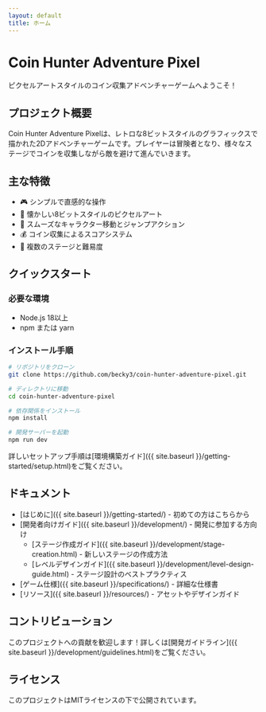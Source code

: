 ```yaml
---
layout: default
title: ホーム
---
```


# Coin Hunter Adventure Pixel

ピクセルアートスタイルのコイン収集アドベンチャーゲームへようこそ！

## プロジェクト概要

Coin Hunter Adventure Pixelは、レトロな8ビットスタイルのグラフィックスで描かれた2Dアドベンチャーゲームです。プレイヤーは冒険者となり、様々なステージでコインを収集しながら敵を避けて進んでいきます。

## 主な特徴

- 🎮 シンプルで直感的な操作
- 🎨 懐かしい8ビットスタイルのピクセルアート
- 🏃 スムーズなキャラクター移動とジャンプアクション
- 💰 コイン収集によるスコアシステム
- 🌟 複数のステージと難易度

## クイックスタート

### 必要な環境

- Node.js 18以上
- npm または yarn

### インストール手順

```bash
# リポジトリをクローン
git clone https://github.com/becky3/coin-hunter-adventure-pixel.git

# ディレクトリに移動
cd coin-hunter-adventure-pixel

# 依存関係をインストール
npm install

# 開発サーバーを起動
npm run dev
```

詳しいセットアップ手順は[環境構築ガイド]({{ site.baseurl }}/getting-started/setup.html)をご覧ください。

## ドキュメント

- [はじめに]({{ site.baseurl }}/getting-started/) - 初めての方はこちらから
- [開発者向けガイド]({{ site.baseurl }}/development/) - 開発に参加する方向け
  - [ステージ作成ガイド]({{ site.baseurl }}/development/stage-creation.html) - 新しいステージの作成方法
  - [レベルデザインガイド]({{ site.baseurl }}/development/level-design-guide.html) - ステージ設計のベストプラクティス
- [ゲーム仕様]({{ site.baseurl }}/specifications/) - 詳細な仕様書
- [リソース]({{ site.baseurl }}/resources/) - アセットやデザインガイド

## コントリビューション

このプロジェクトへの貢献を歓迎します！詳しくは[開発ガイドライン]({{ site.baseurl }}/development/guidelines.html)をご覧ください。

## ライセンス

このプロジェクトはMITライセンスの下で公開されています。